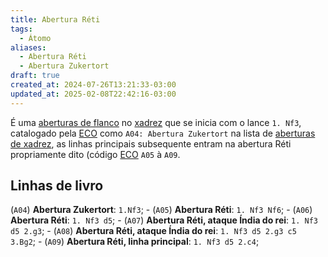 ```yaml
---
title: Abertura Réti
tags:
  - Átomo
aliases:
  - Abertura Réti
  - Abertura Zukertort
draft: true
created_at: 2024-07-26T13:21:33-03:00
updated_at: 2025-02-08T22:42:16-03:00
---
```


É uma [aberturas de flanco](Xadrez_Aberturas_de_flanco.md) no [xadrez](../../../08/06/atomo/Xadrez.md) que se inicia com o lance `1. Nf3`, catalogado pela [ECO](../entrada/Encyclopaedia_of_Chess_Openings.md) como `A04: Abertura Zukertort`  na lista de [aberturas de xadrez](Xadrez_Aberturas.md), as linhas principais subsequente entram na abertura Réti propriamente dito (código [ECO](../entrada/Encyclopaedia_of_Chess_Openings.md) `A05` à `A09`.

## Linhas de livro

 (`A04`) **Abertura Zukertort**: `1.Nf3`;
	-  (`A05`) **Abertura Réti**: `1. Nf3 Nf6`;
	-  (`A06`) **Abertura Réti**: `1. Nf3 d5`;
		-  (`A07`) **Abertura Réti, ataque Índia do rei**: `1. Nf3 d5 2.g3`;
			-  (`A08`) **Abertura Réti, ataque Índia do rei**: `1. Nf3 d5 2.g3 c5 3.Bg2`;
			-  (`A09`) **Abertura Réti, linha principal**: `1. Nf3 d5 2.c4`;
